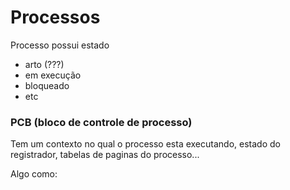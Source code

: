 # Processos

Processo possui estado
  - arto (???)
  - em execução
  - bloqueado
  - etc

### PCB (bloco de controle de processo)
Tem um contexto no qual o processo esta executando, estado do registrador, tabelas de paginas do processo...

Algo como:

<img>

